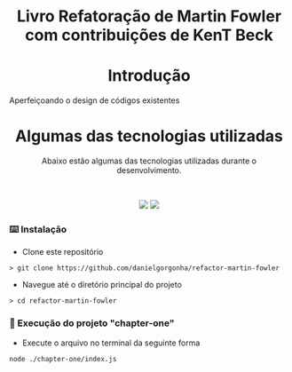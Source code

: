 <h1 align="center"><b>Livro Refatoração</b> de <b>Martin Fowler</b><br/> com contribuições de <b>KenT Beck</b></h1>

<h1 align="center">Introdução</h1>

<p align="left">
  Aperfeiçoando o design de códigos existentes

<br/>

<h1 align="center">Algumas das tecnologias utilizadas</h1>

<p align="center">
  Abaixo estão algumas das tecnologias utilizadas durante o desenvolvimento.
</p>

<br/>

<p align="center">
  <img  src="https://img.shields.io/badge/-Node.js-339933?&style=for-the-badge&logoColor=fff&logo=Node.js&logoWidth=25"/>
  <img  src="https://img.shields.io/badge/javascript-%23323330.svg?style=for-the-badge&logo=javascript&logoColor=%23F7DF1E"/>
</p>

<p align="left">

  ### :keyboard: Instalação

  - Clone este repositório

  ```
  > git clone https://github.com/danielgorgonha/refactor-martin-fowler
  ```

  - Navegue até o diretório principal do projeto

  ```
  > cd refactor-martin-fowler
  ```

  ### :pushpin: Execução do projeto "chapter-one"


  - Execute o arquivo no terminal da seguinte forma

  ```
  node ./chapter-one/index.js
  ```
</p>